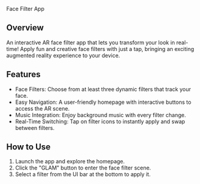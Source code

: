 Face Filter App
## Overview
An interactive AR face filter app that lets you transform your look in real-time! Apply fun and creative face filters with just a tap, bringing an exciting augmented reality experience to your device.  

## Features
- Face Filters: Choose from at least three dynamic filters that track your face.  
- Easy Navigation: A user-friendly homepage with interactive buttons to access the AR scene.  
- Music Integration: Enjoy background music with every filter change.  
- Real-Time Switching: Tap on filter icons to instantly apply and swap between filters.  

## How to Use
1. Launch the app and explore the homepage.  
2. Click the "GLAM" button to enter the face filter scene.  
3. Select a filter from the UI bar at the bottom to apply it. 
